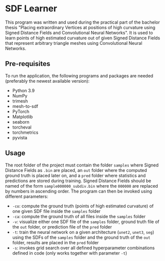 # SDF Learner
This program was written and used during the practical part of the bachelor thesis "Placing extraordinary Vertices at positions of high curvature using Signed Distance Fields and Convolutional Neural Networks".
It is used to learn points of high estimated curvature out of given Signed Distance Fields that represent arbitrary triangle meshes using Convolutional Neural Networks.

## Pre-requisites
To run the application, the following programs and packages are needed (preferably the newest available version):
* Python 3.9
* NumPy
* trimesh
* mesh-to-sdf
* PyTorch
* Matplotlib
* seaborn
* torcheval
* torchmetrics
* pyvista

## Usage
The root folder of the project must contain the folder ```samples``` where Signed Distance Fields as ```.bin``` are placed, an ```out``` folder where the computed ground truth is placed later on,
and a ```pred``` folder where statistics and predictions are stored during training. Signed Distance Fields should be named of the form ```sample000000_subdiv.bin``` where the ```000000``` are
replaced by numbers in ascending order. The program can then be invoked using different parameters:
* ```-co```: compute the ground truth (points of high estimated curvature) of one given SDF file inside the ```samples``` folder
* ```-ca```: compute the ground truth of all files inside the ```samples``` folder
* ```-v```: visualize either one SDF file of the ```samples``` folder, ground truth file of the ```out``` folder, or prediction file of the ```pred``` folder
* ```-t```: train the neural network on a given architecture (```unet2```, ```unet3```, ```seg```) using the SDFs of the ```samples``` folder and the ground truth of the ```out``` folder, results are placed in the ```pred``` folder
* ```-s```: invokes grid search over all defined hyperparameter combinations defined in code (only works together with parameter ```-t```)
